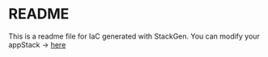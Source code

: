 # README
This is a readme file for IaC generated with StackGen.
You can modify your appStack -> [here](http://main.dev.stackgen.com/appstacks/dd310aa6-4dac-4e34-8c92-c209c69861b4)
